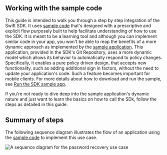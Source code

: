 ## Working with the sample code

This guide is intended to walk you through a step by step integration
of the Swift SDK. It uses [sample code](#sample-code) that's designed with
a prescriptive and explicit flow purposely built to help facilitate understanding
of how to use the SDK. It is meant to be a learning tool and although you
can implement similar code in your app, you won't be able to reap the
benefits of a more dynamic approach as implemented by the
[sample application](/docs/guides/oie-embedded-sdk-run-sample/ios/main/).
This application, provided in the SDK's Git Repository, uses a more
dynamic model which allows its behavior to automatically respond to policy
changes. Specifically, it enables a pure policy driven design, that accepts new functionality,
such as adding additional sign in factors, without the need to update your application's
code. Such a feature becomes important for mobile clients. For more details about how to
download and run the sample, see
[Run the SDK sample app](/docs/guides/oie-embedded-sdk-run-sample/ios/main/).

If you're not ready to dive deep into the sample application's dynamic nature
and just want to learn the basics on how to call the SDk, follow the steps as detailed
in this guide.

## Summary of steps

The following sequence diagram illustrates the flow of an application using the
[sample code](#sample-code) to implement this use case.

<div class="common-image-format">

![A sequence diagram for the password recovery use case](/img/oie-embedded-sdk/oie-embedded-sdk-use-case-swift-pwd-recovery.png)

</div>
